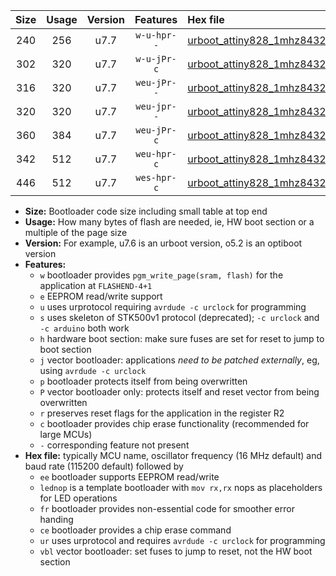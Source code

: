 |Size|Usage|Version|Features|Hex file|
|:-:|:-:|:-:|:-:|:--|
|240|256|u7.7|`w-u-hpr--`|[urboot_attiny828_1mhz8432_230400bps_lednop_ur.hex](https://raw.githubusercontent.com/stefanrueger/urboot.hex/main/mcus/attiny828/fcpu_1mhz8432/230400_bps/urboot_attiny828_1mhz8432_230400bps_lednop_ur.hex)|
|302|320|u7.7|`w-u-jPr-c`|[urboot_attiny828_1mhz8432_230400bps_lednop_fr_ce_ur_vbl.hex](https://raw.githubusercontent.com/stefanrueger/urboot.hex/main/mcus/attiny828/fcpu_1mhz8432/230400_bps/urboot_attiny828_1mhz8432_230400bps_lednop_fr_ce_ur_vbl.hex)|
|316|320|u7.7|`weu-jPr--`|[urboot_attiny828_1mhz8432_230400bps_ee_lednop_ur_vbl.hex](https://raw.githubusercontent.com/stefanrueger/urboot.hex/main/mcus/attiny828/fcpu_1mhz8432/230400_bps/urboot_attiny828_1mhz8432_230400bps_ee_lednop_ur_vbl.hex)|
|320|320|u7.7|`weu-jpr--`|[urboot_attiny828_1mhz8432_230400bps_ee_lednop_fr_ur_vbl.hex](https://raw.githubusercontent.com/stefanrueger/urboot.hex/main/mcus/attiny828/fcpu_1mhz8432/230400_bps/urboot_attiny828_1mhz8432_230400bps_ee_lednop_fr_ur_vbl.hex)|
|360|384|u7.7|`weu-jPr-c`|[urboot_attiny828_1mhz8432_230400bps_ee_lednop_fr_ce_ur_vbl.hex](https://raw.githubusercontent.com/stefanrueger/urboot.hex/main/mcus/attiny828/fcpu_1mhz8432/230400_bps/urboot_attiny828_1mhz8432_230400bps_ee_lednop_fr_ce_ur_vbl.hex)|
|342|512|u7.7|`weu-hpr-c`|[urboot_attiny828_1mhz8432_230400bps_ee_lednop_fr_ce_ur.hex](https://raw.githubusercontent.com/stefanrueger/urboot.hex/main/mcus/attiny828/fcpu_1mhz8432/230400_bps/urboot_attiny828_1mhz8432_230400bps_ee_lednop_fr_ce_ur.hex)|
|446|512|u7.7|`wes-hpr-c`|[urboot_attiny828_1mhz8432_230400bps_ee_lednop_fr_ce.hex](https://raw.githubusercontent.com/stefanrueger/urboot.hex/main/mcus/attiny828/fcpu_1mhz8432/230400_bps/urboot_attiny828_1mhz8432_230400bps_ee_lednop_fr_ce.hex)|

- **Size:** Bootloader code size including small table at top end
- **Usage:** How many bytes of flash are needed, ie, HW boot section or a multiple of the page size
- **Version:** For example, u7.6 is an urboot version, o5.2 is an optiboot version
- **Features:**
  + `w` bootloader provides `pgm_write_page(sram, flash)` for the application at `FLASHEND-4+1`
  + `e` EEPROM read/write support
  + `u` uses urprotocol requiring `avrdude -c urclock` for programming
  + `s` uses skeleton of STK500v1 protocol (deprecated); `-c urclock` and `-c arduino` both work
  + `h` hardware boot section: make sure fuses are set for reset to jump to boot section
  + `j` vector bootloader: applications *need to be patched externally*, eg, using `avrdude -c urclock`
  + `p` bootloader protects itself from being overwritten
  + `P` vector bootloader only: protects itself and reset vector from being overwritten
  + `r` preserves reset flags for the application in the register R2
  + `c` bootloader provides chip erase functionality (recommended for large MCUs)
  + `-` corresponding feature not present
- **Hex file:** typically MCU name, oscillator frequency (16 MHz default) and baud rate (115200 default) followed by
  + `ee` bootloader supports EEPROM read/write
  + `lednop` is a template bootloader with `mov rx,rx` nops as placeholders for LED operations
  + `fr` bootloader provides non-essential code for smoother error handing
  + `ce` bootloader provides a chip erase command
  + `ur` uses urprotocol and requires `avrdude -c urclock` for programming
  + `vbl` vector bootloader: set fuses to jump to reset, not the HW boot section
